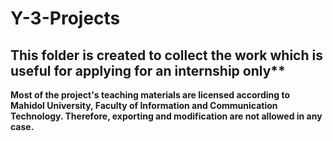 # Y-3-Projects
## This folder is created to collect the work which is useful for applying for an internship only**

**Most of the project's teaching materials are licensed according to Mahidol University, Faculty of Information and Communication Technology. Therefore, exporting and modification are not allowed in any case.**
